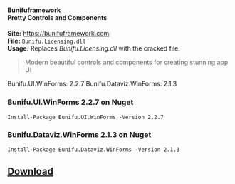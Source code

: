 #### Bunifuframework <br> Pretty Controls and Components

**Site:** https://bunifuframework.com  
**File:** `Bunifu.Licensing.dll`  
**Usage:** Replaces *Bunifu.Licensing.dll* with the cracked file.


> Modern beautiful controls and components for creating stunning app UI

Bunifu.UI.WinForms: 2.2.7
Bunifu.Dataviz.WinForms: 2.1.3

### Bunifu.UI.WinForms 2.2.7 on Nuget
```
Install-Package Bunifu.UI.WinForms -Version 2.2.7
```

### Bunifu.Dataviz.WinForms 2.1.3 on Nuget  
```
Install-Package Bunifu.Dataviz.WinForms -Version 2.1.3
```

## [Download](https://github.com/cydolo/CyberReverse/releases/download/12.0/Bunifu.Licensing.rar)

